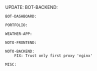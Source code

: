 UPDATE:
    BOT-BACKEND: 

    BOT-DASHBOARD:

    PORTFOLIO:
      
    WEATHER-APP:

    NOTO-FRONTEND:

    NOTO-BACKEND:
        FIX: Trust only first proxy 'nginx'

    MISC:
      
